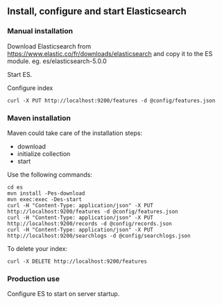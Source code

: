## Install, configure and start Elasticsearch

### Manual installation

Download Elasticsearch from https://www.elastic.co/fr/downloads/elasticsearch
and copy it to the ES module. eg. es/elasticsearch-5.0.0

Start ES.

Configure index
```
curl -X PUT http://localhost:9200/features -d @config/features.json
```

### Maven installation

Maven could take care of the installation steps:
* download
* initialize collection
* start

Use the following commands:

```
cd es
mvn install -Pes-download
mvn exec:exec -Des-start
curl -H "Content-Type: application/json" -X PUT http://localhost:9200/features -d @config/features.json
curl -H "Content-Type: application/json" -X PUT http://localhost:9200/records -d @config/records.json
curl -H "Content-Type: application/json" -X PUT http://localhost:9200/searchlogs -d @config/searchlogs.json
```

To delete your index:

```
curl -X DELETE http://localhost:9200/features
```



### Production use

Configure ES to start on server startup.

